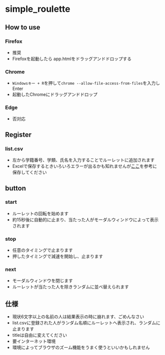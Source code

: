 # simple_roulette

## How to use

### Firefox

+ 推奨
+ Firefoxを起動したら app.htmlをドラッグアンドドロップする

### Chrome

+ `Windowsキー + R`を押して`chrome --allow-file-access-from-files`を入力しEnter
+ 起動したChromeにドラッグアンドドロップ

### Edge

+ 否対応

## Register

### list.csv

+ 左から学籍番号、学類、氏名を入力することでルーレットに追加されます
+ Excelで保存するときいろいろエラーが出るかも知れませんが[ここ](http://web-laboratories.com/excel-csv)を参考に保存してください

## button

### start

+ ルーレットの回転を始めます
+ 約15秒後に自動的に止まり、当たった人がモーダルウィンドウによって表示されます

### stop

+ 任意のタイミングで止まります
+ 押したタイミングで減速を開始し、止まります

### next

+ モーダルウィンドウを閉じます
+ ルーレットが当たった人を除きランダムに並べ替えられます

## 仕様

+ 現状6文字以上の名前の人は結果表示の時に崩れます、ごめんなさい
+ list.csvに登録された人がランダム名順にルーレットへ表示され、ランダムに止まります
+ titleは自由に変えてください
+ 要インターネット環境
+ 環境によってブラウザのズーム機能をうまく使うといいかもしれません